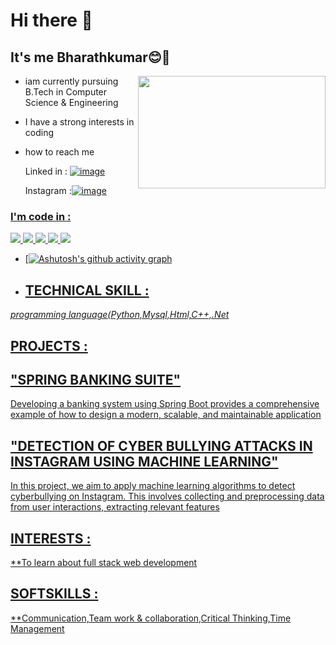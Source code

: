 # Hi there 👋
## It's me Bharathkumar😊🙌
<img align="right" width="300" height="180" src ="https://github.com/user-attachments/assets/27096524-cc6e-4d04-854e-c238864f1cd4">

- iam currently pursuing B.Tech in Computer Science & Engineering
- I have a strong interests in coding
- how to reach me<br>

  Linked in : <a href="https://www.linkedin.com/in/bharath-kumar-889a45314?lipi=urn%3Ali%3Apage%3Ad_flagship3_profile_view_base_contact_details%3BIejgaLJwQeKHsXj1wYagcw%3D%3D">![image](https://img.shields.io/badge/LinkedIn-0077B5?style=for-the-badge&logo=linkedin&logoColor=white)</a>
  
  

   Instagram :<a href="https://accountscenter.instagram.com/profiles/17841436560302305/">![image](https://github.com/user-attachments/assets/9a588e7d-7638-455a-b88e-58bfd42a37c2)
 
 ### I'm code in :
<img src="https://img.shields.io/badge/Python-3776AB?style=for-the-badge&logo=python&logoColor=white">
<img src="https://img.shields.io/badge/MySQL-00000F?style=for-the-badge&logo=mysql&logoColor=white">
<img src="https://img.shields.io/badge/HTML-239120?style=for-the-badge&logo=html5&logoColor=white">
<img src="https://img.shields.io/badge/C%2B%2B-00599C?style=for-the-badge&logo=c%2B%2B&logoColor=white">
<img src="https://img.shields.io/badge/.NET-5C2D91?style=for-the-badge&logo=.net&logoColor=white">


 - [![Ashutosh's github activity graph](https://github.com/Bharathkumar-26/github-readme-stats.git)
 - 
   ## TECHNICAL SKILL :
 **programming language*(Python,Mysql,Html,C++,.Net*

 ## PROJECTS :
 ## "SPRING BANKING SUITE"
 Developing a banking system using Spring Boot provides a comprehensive example of
how to design a modern, scalable, and maintainable application <br>
 ## "DETECTION OF CYBER BULLYING ATTACKS IN INSTAGRAM USING MACHINE LEARNING"
 In this project, we aim to apply machine learning algorithms to detect cyberbullying on Instagram. This involves collecting and preprocessing data from user interactions, extracting relevant features

## INTERESTS :
  **To learn about full stack web development


## SOFTSKILLS :
**Communication,Team work & collaboration,Critical Thinking,Time Management

